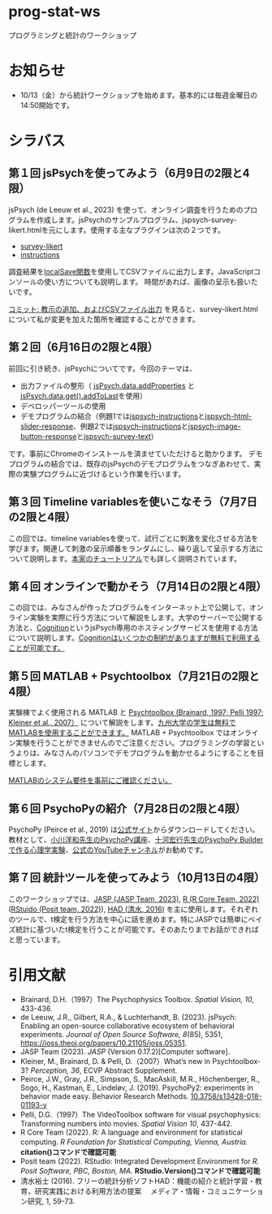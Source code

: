 # prog-stat-ws
プログラミングと統計のワークショップ

# お知らせ
- 10/13（金）から統計ワークショップを始めます。基本的には毎週金曜日の14:50開始です。

# シラバス

## 第１回 jsPsychを使ってみよう（6月9日の2限と4限）
jsPsych (de Leeuw et al., 2023) を使って、オンライン調査を行うためのプログラムを作成します。jsPsychのサンプルプログラム、jspsych-survey-likert.htmlを元にします。使用する主なプラグインは次の２つです。
- [survey-likert](https://www.jspsych.org/7.3/plugins/survey-likert/)
- [instructions](https://www.jspsych.org/7.3/plugins/instructions/)

調査結果を[localSave関数](https://www.jspsych.org/7.3/reference/jspsych-data/#localsave)を使用してCSVファイルに出力します。JavaScriptコンソールの使い方についても説明します。
時間があれば、画像の呈示も扱いたいです。

[コミット: 教示の追加、およびCSVファイル出力](https://github.com/kurokida/prog-stat-ws/commit/9f1db281e8ecad6e6851be7643921b42833ed24a) を見ると、survey-likert.htmlについて私が変更を加えた箇所を確認することができます。

## 第２回（6月16日の2限と4限）
前回に引き続き、jsPsychについてです。今回のテーマは、
- 出力ファイルの整形（ [jsPsych.data.addProperties](https://www.jspsych.org/7.3/reference/jspsych-data/#jspsychdataaddproperties) と [jsPsych.data.get().addToLast](https://www.jspsych.org/7.3/reference/jspsych-data/#addtolast)を使用）
- デベロッパーツールの使用
- デモプログラムの結合（例題1では[jspsych-instructions](https://github.com/jspsych/jsPsych/blob/main/examples/jspsych-instructions.html)と[jspsych-html-slider-response](https://github.com/jspsych/jsPsych/blob/main/examples/jspsych-html-slider-response.html)、例題2では[jspsych-instructions](https://github.com/jspsych/jsPsych/blob/main/examples/jspsych-instructions.html)と[jspsych-image-button-response](https://github.com/jspsych/jsPsych/blob/main/examples/jspsych-image-button-response.html)と[jspsych-survey-text](https://github.com/jspsych/jsPsych/blob/main/examples/jspsych-survey-text.html)）

です。事前にChromeのインストールを済ませていただけると助かります。
デモプログラムの結合では、既存のjsPsychのデモプログラムをつなぎあわせて、実際の実験プログラムに近づけるという作業を行います。

## 第３回 Timeline variablesを使いこなそう（7月7日の2限と4限）
この回では、timeline variablesを使って、試行ごとに刺激を変化させる方法を学びます。関連して刺激の呈示順番をランダムにし、繰り返して呈示する方法について説明します。[本家のチュートリアル](https://www.jspsych.org/7.3/tutorials/rt-task/)でも詳しく説明されています。

## 第４回 オンラインで動かそう（7月14日の2限と4限）
この回では、みなさんが作ったプログラムをインターネット上で公開して、オンライン実験を実際に行う方法について解説をします。大学のサーバーで公開する方法と、[Cognition](https://www.cognition.run/)というjsPsych専用のホスティングサービスを使用する方法について説明します。[Cognitionはいくつかの制約がありますが無料で利用することが可能です。](https://www.cognition.run/#pricing)

## 第５回 MATLAB + Psychtoolbox（7月21日の2限と4限）
実験棟でよく使用される MATLAB と [Psychtoolbox (Brainard, 1997; Pelli 1997; Kleiner et al., 2007）](http://psychtoolbox.org/) について解説をします。[九州大学の学生は無料でMATLABを使用することができます。](https://soft.iii.kyushu-u.ac.jp/MATLAB/index.html) MATLAB + Psychtoolbox ではオンライン実験を行うことができませんのでご注意ください。プログラミングの学習というよりは、みなさんのパソコンでデモプログラムを動かせるようにすることを目標とします。

[MATLABのシステム要件を事前にご確認ください。](https://jp.mathworks.com/support/requirements/matlab-system-requirements.html)

## 第６回 PsychoPyの紹介（7月28日の2限と4限）
PsychoPy (Peirce et al., 2019) は[公式サイト](https://www.psychopy.org/index.html)からダウンロードしてください。教材として、[小川洋和先生のPsychoPy講座](https://ogwlab.org/?page_id=460)、[十河宏行先生のPsychoPy Builderで作る心理学実験](http://www.s12600.net/psy/python/ppb/html/index.html)、[公式のYouTubeチャンネル](https://www.youtube.com/channel/UCQo2aB6cXJasHyXJp0afaWg)がお勧めです。

## 第７回 統計ツールを使ってみよう（10月13日の4限）
このワークショップでは、[JASP (JASP Team, 2023)](https://jasp-stats.org/), [R (R Core Team, 2022)](https://cran.rstudio.com/) ([RStuido (Posit team, 2022)](https://posit.co/download/rstudio-desktop/)), [HAD (清水, 2016)](https://norimune.net/had) を主に使用します。それぞれのツールで、t検定を行う方法を中心に話を進めます。特にJASPでは簡単にベイズ統計に基づいたt検定を行うことが可能です。そのあたりまでお話ができればと思っています。

# 引用文献
- Brainard, D.H.（1997）The Psychophysics Toolbox. *Spatial Vision, 10*, 433-436. 
- de Leeuw, J.R., Gilbert, R.A., & Luchterhandt, B. (2023). jsPsych: Enabling an open-source collaborative ecosystem of behavioral experiments. *Journal of Open Source Software, 8*(85), 5351, https://joss.theoj.org/papers/10.21105/joss.05351.
- JASP Team (2023). *JASP* (Version 0.17.2)[Computer software].
- Kleiner, M., Brainard, D. & Pelli, D.（2007）What’s new in Psychtoolbox-3? *Perception, 36*, ECVP Abstract Supplement.
- Peirce, J.W., Gray, J.R., Simpson, S., MacAskill, M.R., Höchenberger, R., Sogo, H., Kastman, E., Lindeløv, J. (2019). PsychoPy2: experiments in behavior made easy. Behavior Research Methods. [10.3758/s13428-018-01193-y](https://link.springer.com/article/10.3758/s13428-018-01193-y)
- Pelli, D.G.（1997）The VideoToolbox software for visual psychophysics: Transforming numbers into movies. *Spatial Vision 10*, 437-442.
- R Core Team (2022). R: A language and environment for statistical computing. *R Foundation for Statistical Computing, Vienna, Austria.*　**citation()コマンドで確認可能**
- Posit team (2022). RStudio: Integrated Development Environment for *R. Posit Software, PBC, Boston, MA.* **RStudio.Version()コマンドで確認可能**
- 清水裕士 (2016). フリーの統計分析ソフトHAD：機能の紹介と統計学習・教育，研究実践における利用方法の提案　 メディア・情報・コミュニケーション研究, 1, 59-73.
